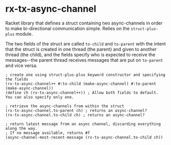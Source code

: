 rx-tx-async-channel
===================

Racket library that defines a struct containing two async-channels in order to make bi-directional communication simple.  Relies on the `struct-plus-plus` module.

The two fields of the struct are called `to-child` and `to-parent` with the intent that the struct is created in one thread (the parent) and given to another thread (the child), and the fields specify who is expected to receive the messages--the parent thread receives messages that are put on `to-parent` and vice versa.

```
; create one using struct-plus-plus keyword constructor and specifying the fields
(rx-tx-async-channel++ #:to-child (make-async-channel) #:to-parent (make-async-channel))
(define ch (rx-tx-async-channel++)) ; Allow both fields to default. You can also specify only one.

; retrieve the async-channels from within the struct
(rx-tx-async-channel.to-parent ch) ; returns an async-channel?
(rx-tx-async-channel.to-child ch) ; returns an async-channel?

; return latest message from an async channel, discarding everything along the way.
; If no message available, returns #f
(async-channel-most-recent-message (rx-tx-async-channel.to-child ch)) 
```
